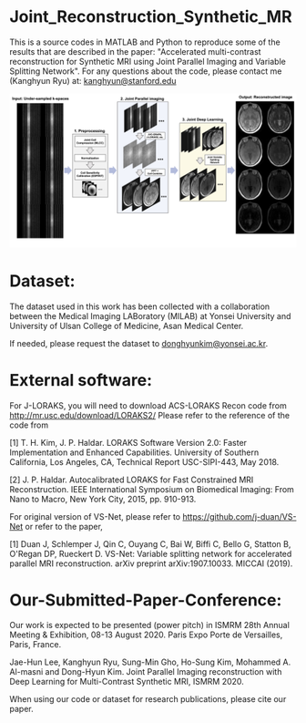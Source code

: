 # Joint_Reconstruction_Synthetic_MR

This is a source codes in MATLAB and Python to reproduce some of the results that are described in the paper: "Accelerated multi-contrast reconstruction for Synthetic MRI using Joint Parallel Imaging and Variable Splitting Network". For any questions about the code, please contact me (Kanghyun Ryu) at: kanghyun@stanford.edu

![Overview](https://github.com/KHRyu8985/Joint_Reconstruction_Synthetic_MR/blob/master/Front_figure.jpg?raw=true)

# Dataset:
The dataset used in this work has been collected with a collaboration between the Medical Imaging LABoratory (MILAB) at Yonsei University and University of Ulsan College of Medicine, Asan Medical Center. 

If needed, please request the dataset to donghyunkim@yonsei.ac.kr.

# External software: 
For J-LORAKS, you will need to download ACS-LORAKS Recon code from http://mr.usc.edu/download/LORAKS2/
Please refer to the reference of the code from

[1] T. H. Kim, J. P. Haldar.  LORAKS Software Version 2.0:
    Faster Implementation and Enhanced Capabilities.  University of Southern
    California, Los Angeles, CA, Technical Report USC-SIPI-443, May 2018.

[2] J. P. Haldar. Autocalibrated LORAKS for Fast Constrained MRI
    Reconstruction. IEEE International Symposium on Biomedical Imaging: From
    Nano to Macro, New York City, 2015, pp. 910-913.

For original version of VS-Net, please refer to https://github.com/j-duan/VS-Net
or refer to the paper,

[1] Duan J, Schlemper J, Qin C, Ouyang C, Bai W, Biffi C, Bello G, Statton B, O'Regan DP, Rueckert D. VS-Net: Variable splitting network for accelerated parallel MRI reconstruction. arXiv preprint arXiv:1907.10033. MICCAI (2019).

# Our-Submitted-Paper-Conference:

Our work is expected to be presented (power pitch) in ISMRM 28th Annual Meeting & Exhibition, 08-13 August 2020. Paris Expo Porte de Versailles, Paris, France.

Jae-Hun Lee, Kanghyun Ryu, Sung-Min Gho, Ho-Sung Kim, Mohammed A. Al-masni and Dong-Hyun Kim. Joint Parallel Imaging reconstruction with Deep Learning for Multi-Contrast Synthetic MRI, ISMRM 2020.

When using our code or dataset for research publications, please cite our paper.
